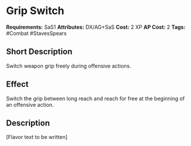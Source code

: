 # Grip Switch

**Requirements:** SaS1
**Attributes:** DX/AG+SaS
**Cost:** 2 XP
**AP Cost:** 2
**Tags:** #Combat #StavesSpears

## Short Description
Switch weapon grip freely during offensive actions.

## Effect
Switch the grip between long reach and reach for free at the beginning of an offensive action.

## Description
[Flavor text to be written]